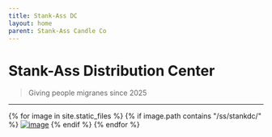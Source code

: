 ```yaml
---
title: Stank-Ass DC
layout: home
parent: Stank-Ass Candle Co
---
```


# Stank-Ass Distribution Center
> Giving people migranes since 2025

---

{% for image in site.static_files %}
{% if image.path contains "/ss/stankdc/" %}
<a href="{{ image.path }}"><img src="{{ image.path }}" alt="image" /></a>
{% endif %}
{% endfor %}